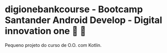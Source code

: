 # digionebankcourse - Bootcamp Santander Android Develop - Digital innovation one 🤘 🤘


Pequeno projeto do curso de O.O. com Kotlin.

